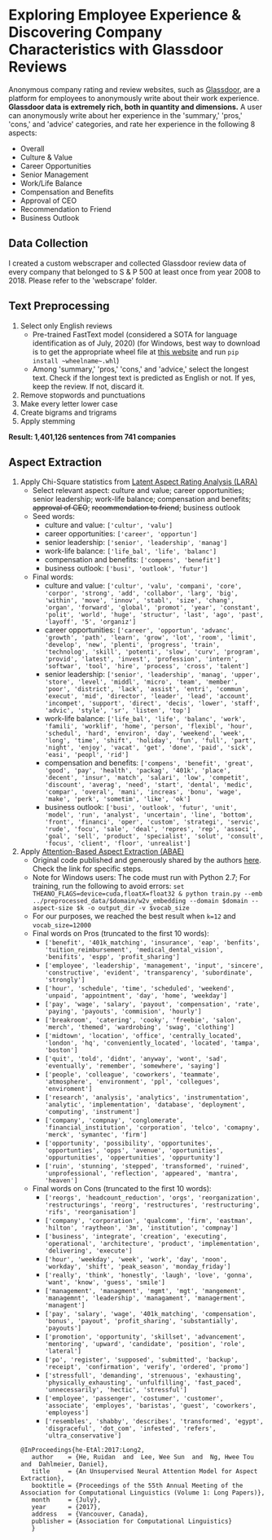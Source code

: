 # Exploring Employee Experience & Discovering Company Characteristics with Glassdoor Reviews
Anonymous company rating and review websites, such as [Glassdoor](https://www.glassdoor.com/index.htm), are a platform for employees to anonymously write about their work experience. **Glassdoor data is extremely rich, both in quantity and dimensions.** A user can anonymously write about her experience in the 'summary,' 'pros,' 'cons,' and 'advice' categories, and rate her experience in the following 8 aspects:
- Overall
- Culture & Value
- Career Opportunities
- Senior Management
- Work/Life Balance
- Compensation and Benefits
- Approval of CEO
- Recommendation to Friend
- Business Outlook

## Data Collection
I created a custom webscraper and collected Glassdoor review data of every company that belonged to S & P 500 at least once from year 2008 to 2018.
Please refer to the 'webscrape' folder.


## Text Preprocessing
1. Select only English reviews
   - Pre-trained FastText model (considered a SOTA for language identification as of July, 2020) (for Windows, best way to download is to get the appropriate wheel file at [this website](https://www.lfd.uci.edu/~gohlke/pythonlibs/#fasttext) and run `pip install ~wheelname~.whl`)
   - Among 'summary,' 'pros,' 'cons,' and 'advice,' select the longest text. Check if the longest text is predicted as English or not. If yes, keep the review. If not, discard it.
2. Remove stopwords and punctuations
3. Make every letter lower case
4. Create bigrams and trigrams
5. Apply stemming

**Result: 1,401,126 sentences from 741 companies**


## Aspect Extraction
1. Apply Chi-Square statistics from [Latent Aspect Rating Analysis (LARA)](https://www.cs.virginia.edu/~hw5x/paper/rp166f-wang.pdf)
   - Select relevant aspect: culture and value; career opportunities; senior leadership; work-life balance; compensation and benefits; ~~approval of CEO~~; ~~recommendation to friend~~; business outlook
   - Seed words:
      - culture and value: `['cultur', 'valu']`
      - career opportunities: `['career', 'opportun']`
      - senior leadership: `['senior', 'leadership', 'manag']`
      - work-life balance: `['life_bal', 'life', 'balanc']`
      - compensation and benefits: `['compens', 'benefit']`
      - business outlook: `['busi', 'outlook', 'futur']`
   - Final words:
      - culture and value: `['cultur', 'valu', 'compani', 'core', 'corpor', 'strong', 'add', 'collabor', 'larg', 'big', 'within', 'move', 'innov', 'stabl', 'size', 'chang', 'organ', 'forward', 'global', 'promot', 'year', 'constant', 'polit', 'world', 'huge', 'structur', 'last', 'ago', 'past', 'layoff', '5', 'organiz']`
      - career opportunities: `['career', 'opportun', 'advanc', 'growth', 'path', 'learn', 'grow', 'lot', 'room', 'limit', 'develop', 'new', 'plenti', 'progress', 'train', 'technolog', 'skill', 'potenti', 'slow', 'curv', 'program', 'provid', 'latest', 'invest', 'profession', 'intern', 'softwar', 'tool', 'hire', 'process', 'cross', 'talent']`
      - senior leadership: `['senior', 'leadership', 'manag', 'upper', 'store', 'level', 'middl', 'micro', 'team', 'member', 'poor', 'district', 'lack', 'assist', 'entri', 'commun', 'execut', 'mid', 'director', 'leader', 'lead', 'account', 'incompet', 'support', 'direct', 'decis', 'lower', 'staff', 'advic', 'style', 'sr', 'listen', 'top']`
      - work-life balance: `['life_bal', 'life', 'balanc', 'work', 'famili', 'worklif', 'home', 'person', 'flexibl', 'hour', 'schedul', 'hard', 'environ', 'day', 'weekend', 'week', 'long', 'time', 'shift', 'holiday', 'fun', 'full', 'part', 'night', 'enjoy', 'vacat', 'get', 'done', 'paid', 'sick', 'easi', 'peopl', 'rid']`
      - compensation and benefits: `['compens', 'benefit', 'great', 'good', 'pay', 'health', 'packag', '401k', 'place', 'decent', 'insur', 'match', 'salari', 'low', 'competit', 'discount', 'averag', 'need', 'start', 'dental', 'medic', 'compar', 'overal', 'mani', 'increas', 'bonu', 'wage', 'make', 'perk', 'sometim', 'like', 'ok']`
      - business outlook: `['busi', 'outlook', 'futur', 'unit', 'model', 'run', 'analyst', 'uncertain', 'line', 'bottom', 'front', 'financi', 'oper', 'custom', 'strategi', 'servic', 'rude', 'focu', 'sale', 'deal', 'repres', 'rep', 'associ', 'goal', 'sell', 'product', 'specialist', 'solut', 'consult', 'focus', 'client', 'floor', 'unrealist']`
3. Apply [Attention-Based Aspect Extraction (ABAE)](https://www.aclweb.org/anthology/P17-1036.pdf)
   - Original code published and generously shared by the authors [here](https://github.com/ruidan/Unsupervised-Aspect-Extraction). Check the link for specific steps.
   - Note for Windows users: The code must run with Python 2.7; For training, run the following to avoid errors:
      ```set THEANO_FLAGS=device=cuda,floatX=float32 & python train.py --emb ../preprocessed_data/$domain/w2v_embedding --domain $domain --aspect-size $k -o output_dir -v $vocab_size```
   - For our purposes, we reached the best result when `k=12` and `vocab_size=12000`
   - Final words on Pros (truncated to the first 10 words):
      - `['benefit', '401k_matching', 'insurance', 'eap', 'benfits', 'tuition_reimbursement', 'medical_dental_vision', 'benifits', 'espp', 'profit_sharing']`
      - `['employee', 'leadership', 'management', 'input', 'sincere', 'constructive', 'evident', 'transparency', 'subordinate', 'strongly']`
      - `['hour', 'schedule', 'time', 'scheduled', 'weekend', 'unpaid', 'appointment', 'day', 'home', 'weekday']`
      - `['pay', 'wage', 'salary', 'payout', 'compensation', 'rate', 'paying', 'payouts', 'commision', 'hourly']`
      - `['breakroom', 'catering', 'cooky', 'freebie', 'salon', 'merch', 'themed', 'wardrobing', 'swag', 'clothing']`
      - `['midtown', 'location', 'office', 'centrally_located', 'london', 'hq', 'conveniently_located', 'located', 'tampa', 'boston']`
      - `['quit', 'told', 'didnt', 'anyway', 'wont', 'sad', 'eventually', 'remember', 'somewhere', 'saying']`
      - `['people', 'colleague', 'coworkers', 'teammate', 'atmosphere', 'environment', 'ppl', 'collegues', 'enviroment']`
      - `['research', 'analysis', 'analytics', 'instrumentation', 'analytic', 'implementation', 'database', 'deployment', 'computing', 'instrument']`
      - `['company', 'compnay', 'conglomerate', 'financial_institution', 'corporation', 'telco', 'comapny', 'merck', 'symantec', 'firm']`
      - `['opportunity', 'possibility', 'opportunites', 'opportunties', 'opps', 'avenue', 'oportunities', 'oppurtunities', 'oppertunities', 'oppurtunity']`
      - `['ruin', 'stunning', 'stepped', 'transformed', 'ruined', 'unprofessional', 'reflection', 'appeared', 'mantra', 'heaven']`
   - Final words on Cons (truncated to the first 10 words):
      - `['reorgs', 'headcount_reduction', 'orgs', 'reorganization', 'restructurings', 'reorg', 'restructures', 'restructuring', 'rifs', 'reorganisation']`
      - `['company', 'corporation', 'qualcomm', 'firm', 'eastman', 'hilton', 'raytheon', '3m', 'institution', 'compnay']`
      - `['business', 'integrate', 'creation', 'executing', 'operational', 'architecture', 'product', 'implementation', 'delivering', 'execute']`
      - `['hour', 'weekday', 'week', 'work', 'day', 'noon', 'workday', 'shift', 'peak_season', 'monday_friday']`
      - `['really', 'think', 'honestly', 'laugh', 'love', 'gonna', 'want', 'know', 'guess', 'smile']`
      - `['management', 'managment', 'mgmt', 'mgt', 'mangement', 'managemnt', 'leadership', 'managament', 'managerment', 'managent']`
      - `['pay', 'salary', 'wage', '401k_matching', 'compensation', 'bonus', 'payout', 'profit_sharing', 'substantially', 'payouts']`
      - `['promotion', 'opportunity', 'skillset', 'advancement', 'mentoring', 'upward', 'candidate', 'position', 'role', 'lateral']`
      - `['po', 'register', 'supposed', 'submitted', 'backup', 'receipt', 'confirmation', 'verify', 'ordered', 'promo']`
      - `['stressfull', 'demanding', 'strenuous', 'exhausting', 'physically_exhausting', 'unfulfilling', 'fast_paced', 'unnecessarily', 'hectic', 'stressful']`
      - `['employee', 'passenger', 'costumer', 'customer', 'associate', 'employes', 'baristas', 'guest', 'coworkers', 'employess']`
      - `['resembles', 'shabby', 'describes', 'transformed', 'egypt', 'disgraceful', 'dot_com', 'infested', 'refers', 'ultra_conservative']`
   ```
   @InProceedings{he-EtAl:2017:Long2,
      author    = {He, Ruidan  and  Lee, Wee Sun  and  Ng, Hwee Tou  and  Dahlmeier, Daniel},
      title     = {An Unsupervised Neural Attention Model for Aspect Extraction},
      booktitle = {Proceedings of the 55th Annual Meeting of the Association for Computational Linguistics (Volume 1: Long Papers)},
      month     = {July},
      year      = {2017},
      address   = {Vancouver, Canada},
      publisher = {Association for Computational Linguistics}
      }
   ```
